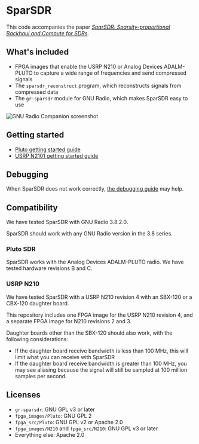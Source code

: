 # SparSDR

This code accompanies the paper [*SparSDR: Sparsity-proportional Backhaul and Compute for SDRs*](https://cseweb.ucsd.edu/~schulman/docs/mobisys19-sparsdr.pdf).

## What's included

* FPGA images that enable the USRP N210 or Analog Devices ADALM-PLUTO to capture a wide range of frequencies and
send compressed signals
* The `sparsdr_reconstruct` program, which reconstructs signals from compressed data
* The `gr-sparsdr` module for GNU Radio, which makes SparSDR easy to use

![GNU Radio Companion screenshot](doc/images/grc_screenshot.png)

## Getting started

* [Pluto getting started guide](doc/getting_started_pluto.md)
* [USRP N2101 getting started guide](doc/getting_started_n210.md)

## Debugging

When SparSDR does not work correctly, [the debugging guide](doc/debugging.md) may help.

## Compatibility

We have tested SparSDR with GNU Radio 3.8.2.0.

SparSDR should work with any GNU Radio version in the 3.8 series.

### Pluto SDR

SparSDR  works with the Analog Devices ADALM-PLUTO radio. We have tested hardware revisions B and C.

### USRP N210

We have tested SparSDR with a USRP N210 revision 4 with an SBX-120 or a CBX-120 daughter board.

This repository includes one FPGA image for the USRP N210 revision 4, and a separate FPGA image for N210 revisions 2 and 3.

Daughter boards other than the SBX-120 should also work, with the following considerations:

* If the daughter board receive bandwidth is less than 100 MHz, this will limit what you can receive with SparSDR
* If the daughter board receive bandwidth is greater than 100 MHz, you may see aliasing because the signal will still be sampled at 100 million samples per second.


## Licenses

* `gr-sparsdr`: GNU GPL v3 or later
* `fpga_images/Pluto`: GNU GPL 2
* `fpga_src/Pluto`: GNU GPL v2 or Apache 2.0
* `fpga_images/N210` and `fpga_src/N210`: GNU GPL v3 or later
* Everything else: Apache 2.0
